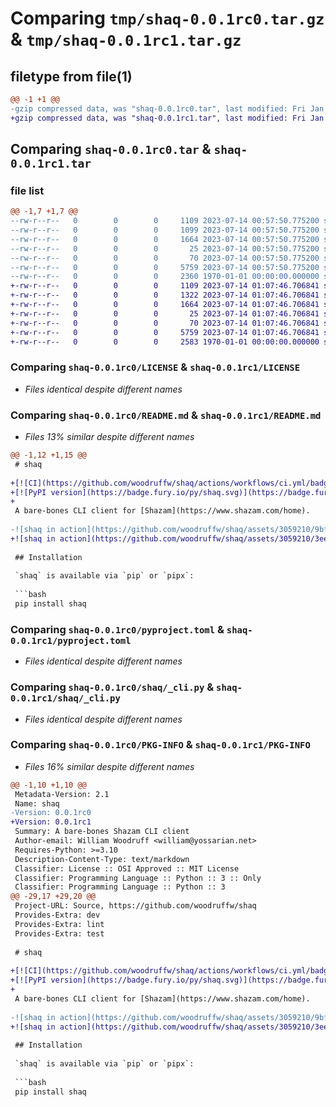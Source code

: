 # Comparing `tmp/shaq-0.0.1rc0.tar.gz` & `tmp/shaq-0.0.1rc1.tar.gz`

## filetype from file(1)

```diff
@@ -1 +1 @@
-gzip compressed data, was "shaq-0.0.1rc0.tar", last modified: Fri Jan  1 00:00:00 2016, max compression
+gzip compressed data, was "shaq-0.0.1rc1.tar", last modified: Fri Jan  1 00:00:00 2016, max compression
```

## Comparing `shaq-0.0.1rc0.tar` & `shaq-0.0.1rc1.tar`

### file list

```diff
@@ -1,7 +1,7 @@
--rw-r--r--   0        0        0     1109 2023-07-14 00:57:50.775200 shaq-0.0.1rc0/LICENSE
--rw-r--r--   0        0        0     1099 2023-07-14 00:57:50.775200 shaq-0.0.1rc0/README.md
--rw-r--r--   0        0        0     1664 2023-07-14 00:57:50.775200 shaq-0.0.1rc0/pyproject.toml
--rw-r--r--   0        0        0       25 2023-07-14 00:57:50.775200 shaq-0.0.1rc0/shaq/__init__.py
--rw-r--r--   0        0        0       70 2023-07-14 00:57:50.775200 shaq-0.0.1rc0/shaq/__main__.py
--rw-r--r--   0        0        0     5759 2023-07-14 00:57:50.775200 shaq-0.0.1rc0/shaq/_cli.py
--rw-r--r--   0        0        0     2360 1970-01-01 00:00:00.000000 shaq-0.0.1rc0/PKG-INFO
+-rw-r--r--   0        0        0     1109 2023-07-14 01:07:46.706841 shaq-0.0.1rc1/LICENSE
+-rw-r--r--   0        0        0     1322 2023-07-14 01:07:46.706841 shaq-0.0.1rc1/README.md
+-rw-r--r--   0        0        0     1664 2023-07-14 01:07:46.706841 shaq-0.0.1rc1/pyproject.toml
+-rw-r--r--   0        0        0       25 2023-07-14 01:07:46.706841 shaq-0.0.1rc1/shaq/__init__.py
+-rw-r--r--   0        0        0       70 2023-07-14 01:07:46.706841 shaq-0.0.1rc1/shaq/__main__.py
+-rw-r--r--   0        0        0     5759 2023-07-14 01:07:46.706841 shaq-0.0.1rc1/shaq/_cli.py
+-rw-r--r--   0        0        0     2583 1970-01-01 00:00:00.000000 shaq-0.0.1rc1/PKG-INFO
```

### Comparing `shaq-0.0.1rc0/LICENSE` & `shaq-0.0.1rc1/LICENSE`

 * *Files identical despite different names*

### Comparing `shaq-0.0.1rc0/README.md` & `shaq-0.0.1rc1/README.md`

 * *Files 13% similar despite different names*

```diff
@@ -1,12 +1,15 @@
 # shaq
 
+[![CI](https://github.com/woodruffw/shaq/actions/workflows/ci.yml/badge.svg)](https://github.com/woodruffw/shaq/actions/workflows/ci.yml)
+[![PyPI version](https://badge.fury.io/py/shaq.svg)](https://badge.fury.io/py/shaq)
+
 A bare-bones CLI client for [Shazam](https://www.shazam.com/home).
 
-![shaq in action](https://github.com/woodruffw/shaq/assets/3059210/9bf22a57-2c7b-48d8-9707-f3d7f9d9a2f4)
+![shaq in action](https://github.com/woodruffw/shaq/assets/3059210/3ee02414-b1c0-4379-8c9d-cb646dba9902)
 
 ## Installation
 
 `shaq` is available via `pip` or `pipx`:
 
 ```bash
 pip install shaq
```

### Comparing `shaq-0.0.1rc0/pyproject.toml` & `shaq-0.0.1rc1/pyproject.toml`

 * *Files identical despite different names*

### Comparing `shaq-0.0.1rc0/shaq/_cli.py` & `shaq-0.0.1rc1/shaq/_cli.py`

 * *Files identical despite different names*

### Comparing `shaq-0.0.1rc0/PKG-INFO` & `shaq-0.0.1rc1/PKG-INFO`

 * *Files 16% similar despite different names*

```diff
@@ -1,10 +1,10 @@
 Metadata-Version: 2.1
 Name: shaq
-Version: 0.0.1rc0
+Version: 0.0.1rc1
 Summary: A bare-bones Shazam CLI client
 Author-email: William Woodruff <william@yossarian.net>
 Requires-Python: >=3.10
 Description-Content-Type: text/markdown
 Classifier: License :: OSI Approved :: MIT License
 Classifier: Programming Language :: Python :: 3 :: Only
 Classifier: Programming Language :: Python :: 3
@@ -29,17 +29,20 @@
 Project-URL: Source, https://github.com/woodruffw/shaq
 Provides-Extra: dev
 Provides-Extra: lint
 Provides-Extra: test
 
 # shaq
 
+[![CI](https://github.com/woodruffw/shaq/actions/workflows/ci.yml/badge.svg)](https://github.com/woodruffw/shaq/actions/workflows/ci.yml)
+[![PyPI version](https://badge.fury.io/py/shaq.svg)](https://badge.fury.io/py/shaq)
+
 A bare-bones CLI client for [Shazam](https://www.shazam.com/home).
 
-![shaq in action](https://github.com/woodruffw/shaq/assets/3059210/9bf22a57-2c7b-48d8-9707-f3d7f9d9a2f4)
+![shaq in action](https://github.com/woodruffw/shaq/assets/3059210/3ee02414-b1c0-4379-8c9d-cb646dba9902)
 
 ## Installation
 
 `shaq` is available via `pip` or `pipx`:
 
 ```bash
 pip install shaq
```

